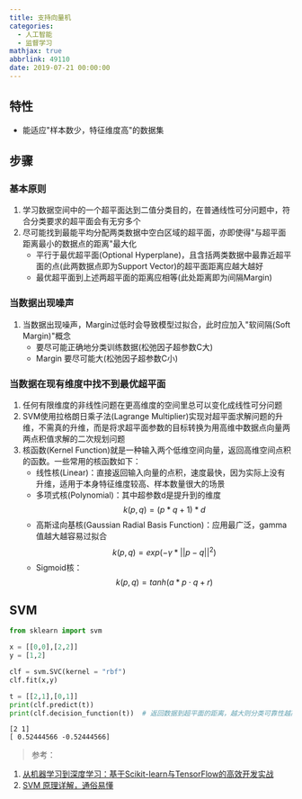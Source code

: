 ```yaml
---
title: 支持向量机
categories:
  - 人工智能
  - 监督学习
mathjax: true
abbrlink: 49110
date: 2019-07-21 00:00:00
---
```


## 特性

- 能适应"样本数少，特征维度高"的数据集

## 步骤

### 基本原则
1. 学习数据空间中的一个超平面达到二值分类目的，在普通线性可分问题中，符合分类要求的超平面会有无穷多个
2. 尽可能找到最能平均分配两类数据中空白区域的超平面，亦即使得"与超平面距离最小的数据点的距离"最大化
    - 平行于最优超平面(Optional Hyperplane)，且含括两类数据中最靠近超平面的点(此两数据点即为Support Vector)的超平面距离应越大越好
    - 最优超平面到上述两超平面的距离应相等(此处距离即为间隔Margin)

### 当数据出现噪声
1. 当数据出现噪声，Margin过低时会导致模型过拟合，此时应加入"软间隔(Soft Margin)"概念
    - 要尽可能正确地分类训练数据(松弛因子超参数C大)
    - Margin 要尽可能大(松弛因子超参数C小)
    
### 当数据在现有维度中找不到最优超平面
1. 任何有限维度的非线性问题在更高维度的空间里总可以变化成线性可分问题
2. SVM使用拉格朗日乘子法(Lagrange Multiplier)实现对超平面求解问题的升维，不需真的升维，而是将求超平面参数的目标转换为用高维中数据点向量两两点积值求解的二次规划问题
3. 核函数(Kernel Function)就是一种输入两个低维空间向量，返回高维空间点积的函数。一些常用的核函数如下：
    - 线性核(Linear)：直接返回输入向量的点积，速度最快，因为实际上没有升维，适用于本身特征维度较高、样本数量很大的场景
    - 多项式核(Polynomial)：其中超参数d是提升到的维度
    $$k(p,q)=(p*q+1)*d$$
    - 高斯迳向基核(Gaussian Radial Basis Function)：应用最广泛，gamma值越大越容易过拟合
    $$k(p,q)=exp(-\gamma*||p-q||^2)$$
    - Sigmoid核：
    $$k(p,q)=tanh(a*p\cdot q+r)$$

## SVM


```python
from sklearn import svm

x = [[0,0],[2,2]]
y = [1,2]

clf = svm.SVC(kernel = "rbf")
clf.fit(x,y)

t = [[2,1],[0,1]]
print(clf.predict(t))
print(clf.decision_function(t))  # 返回数据到超平面的距离，越大则分类可靠性越高
```

    [2 1]
    [ 0.52444566 -0.52444566]


> 参考：

1. [从机器学习到深度学习：基于Scikit-learn与TensorFlow的高效开发实战](http://www.broadview.com.cn/book/5337)
2. [SVM 原理详解，通俗易懂](https://blog.csdn.net/DP323/article/details/80535863)
